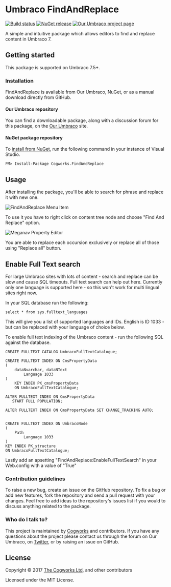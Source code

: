 # Umbraco FindAndReplace

[![Build status](https://ci.appveyor.com/api/projects/status/iwm15s9u25pfd2r2/branch/master?svg=true)](https://ci.appveyor.com/project/Cogworks/findandreplace/branch/master)
[![NuGet release](https://img.shields.io/nuget/v/Cogworks.FindAndReplace.svg)](https://www.nuget.org/packages/Cogworks.FindAndReplace)
[![Our Umbraco project page](https://img.shields.io/badge/our-umbraco-orange.svg)](https://our.umbraco.org/projects/backoffice-extensions/find-and-replace/)

A simple and intuitive package which allows editors to find and replace content in Umbraco 7.

## Getting started

This package is supported on Umbraco 7.5+.

### Installation

FindAndReplace is available from Our Umbraco, NuGet, or as a manual download directly from GitHub.

#### Our Umbraco repository

You can find a downloadable package, along with a discussion forum for this package, on the [Our Umbraco](https://our.umbraco.org/projects/backoffice-extensions/find-and-replace/) site.

#### NuGet package repository

To [install from NuGet](https://www.nuget.org/packages/Cogworks.FindAndReplace/), run the following command in your instance of Visual Studio.

    PM> Install-Package Cogworks.FindAndReplace

## Usage

After installing the package, you'll be able to search for phrase and replace it with new one.

![FindAndReplace Menu Item](docs/img/menu-item.png?raw=true)

To use it you have to right click on content tree node and choose "Find And Replace" option.

![Meganav Property Editor](docs/img/replace-all.gif?raw=true)

You are able to replace each occursion exclusively or replace all of those using "Replace all" button.

## Enable Full Text search

For large Umbraco sites with lots of content - search and replace can be slow and cause SQL timeouts. Full text search can help out here. Currently only one language is supported here - so this won't work for multi lingual sites right now.

In your SQL database run the following:

```
select * from sys.fulltext_languages
```

This will give you a list of supported languages and IDs. English is ID 1033 - but can be replaced with your language of choice below.

To enable full text indexing of the Umbraco content - run the following SQL against the database.

```
CREATE FULLTEXT CATALOG UmbracoFullTextCatalogue;

CREATE FULLTEXT INDEX ON CmsPropertyData
(  
    dataNvarchar, dataNText                         
        Language 1033                 
)  
    KEY INDEX PK_cmsPropertyData  
    ON UmbracoFullTextCatalogue;
	
ALTER FULLTEXT INDEX ON CmsPropertyData  
   START FULL POPULATION;  

ALTER FULLTEXT INDEX ON CmsPropertyData SET CHANGE_TRACKING AUTO;  


CREATE FULLTEXT INDEX ON UmbracoNode
(  
    Path							 
        Language 1033                  
)  
KEY INDEX PK_structure  
ON UmbracoFullTextCatalogue;
```

Lastly add an apsetting "FindAndReplace:EnableFullTextSearch" in your Web.config with a value of "True"


### Contribution guidelines

To raise a new bug, create an issue on the GitHub repository. To fix a bug or add new features, fork the repository and send a pull request with your changes. Feel free to add ideas to the repository's issues list if you would to discuss anything related to the package.

### Who do I talk to?

This project is maintained by [Cogworks](http://www.thecogworks.com/) and contributors. If you have any questions about the project please contact us through the forum on Our Umbraco, on [Twitter](https://twitter.com/cogworks), or by raising an issue on GitHub.

## License

Copyright &copy; 2017 [The Cogworks Ltd](http://www.thecogworks.com/), and other contributors

Licensed under the MIT License.